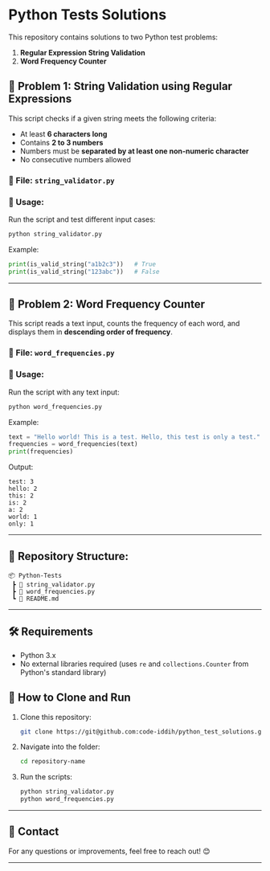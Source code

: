 # Python Tests Solutions

This repository contains solutions to two Python test problems:
1. **Regular Expression String Validation**
2. **Word Frequency Counter**

## 📜 Problem 1: String Validation using Regular Expressions
This script checks if a given string meets the following criteria:
- At least **6 characters long**
- Contains **2 to 3 numbers**
- Numbers must be **separated by at least one non-numeric character**
- No consecutive numbers allowed

### 🔹 File: `string_validator.py`
### 🚀 Usage:
Run the script and test different input cases:
```bash
python string_validator.py
```
Example:
```python
print(is_valid_string("a1b2c3"))   # True
print(is_valid_string("123abc"))   # False
```

---

## 📜 Problem 2: Word Frequency Counter
This script reads a text input, counts the frequency of each word, and displays them in **descending order of frequency**.

### 🔹 File: `word_frequencies.py`
### 🚀 Usage:
Run the script with any text input:
```bash
python word_frequencies.py
```
Example:
```python
text = "Hello world! This is a test. Hello, this test is only a test."
frequencies = word_frequencies(text)
print(frequencies)
```
Output:
```
test: 3
hello: 2
this: 2
is: 2
a: 2
world: 1
only: 1
```

---

## 📂 Repository Structure:
```
📦 Python-Tests
 ┣ 📜 string_validator.py
 ┣ 📜 word_frequencies.py
 ┗ 📜 README.md
```

---

## 🛠 Requirements  
- Python 3.x  
- No external libraries required (uses `re` and `collections.Counter` from Python's standard library)

## 📌 How to Clone and Run
1. Clone this repository:  
   ```bash
   git clone https://git@github.com:code-iddih/python_test_solutions.git
   ```
2. Navigate into the folder:
   ```bash
   cd repository-name
   ```
3. Run the scripts:
   ```bash
   python string_validator.py
   python word_frequencies.py
   ```

---

## 📧 Contact  
For any questions or improvements, feel free to reach out! 😊  

---


